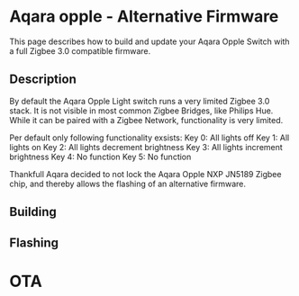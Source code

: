 # Aqara opple - Alternative Firmware

This page describes how to build and update your Aqara Opple Switch with a full Zigbee 3.0 compatible firmware.

## Description
By default the Aqara Opple Light switch runs a very limited Zigbee 3.0 stack. 
It is not visible in most common Zigbee Bridges, like Philips Hue.
While it can be paired with a Zigbee Network, functionality is very limited.

Per default only following functionality exsists:
Key 0: All lights off
Key 1: All lights on
Key 2: All lights decrement brightness
Key 3: All lights increment brightness
Key 4: No function
Key 5: No function

Thankfull Aqara decided to not lock the Aqara Opple NXP JN5189 Zigbee chip, and thereby allows the flashing of an alternative firmware.

## Building

## Flashing

# OTA
